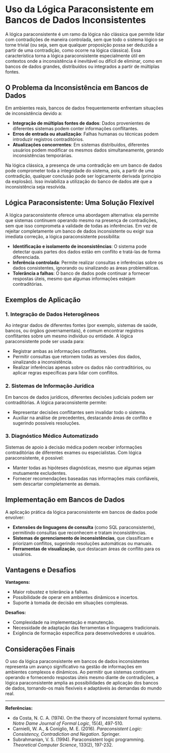 # Uso da Lógica Paraconsistente em Bancos de Dados Inconsistentes

A lógica paraconsistente é um ramo da lógica não clássica que permite lidar com contradições de maneira controlada, sem que todo o sistema lógico se torne trivial (ou seja, sem que qualquer proposição possa ser deduzida a partir de uma contradição, como ocorre na lógica clássica). Essa característica torna a lógica paraconsistente especialmente útil em contextos onde a inconsistência é inevitável ou difícil de eliminar, como em bancos de dados grandes, distribuídos ou integrados a partir de múltiplas fontes.

## O Problema da Inconsistência em Bancos de Dados

Em ambientes reais, bancos de dados frequentemente enfrentam situações de inconsistência devido a:

- **Integração de múltiplas fontes de dados**: Dados provenientes de diferentes sistemas podem conter informações conflitantes.
- **Erros de entrada ou atualização**: Falhas humanas ou técnicas podem introduzir registros contraditórios.
- **Atualizações concorrentes**: Em sistemas distribuídos, diferentes usuários podem modificar os mesmos dados simultaneamente, gerando inconsistências temporárias.

Na lógica clássica, a presença de uma contradição em um banco de dados pode comprometer toda a integridade do sistema, pois, a partir de uma contradição, qualquer conclusão pode ser logicamente derivada (princípio da explosão). Isso inviabiliza a utilização do banco de dados até que a inconsistência seja resolvida.

## Lógica Paraconsistente: Uma Solução Flexível

A lógica paraconsistente oferece uma abordagem alternativa: ela permite que sistemas continuem operando mesmo na presença de contradições, sem que isso comprometa a validade de todas as inferências. Em vez de rejeitar completamente um banco de dados inconsistente ou exigir sua imediata correção, a lógica paraconsistente possibilita:

- **Identificação e isolamento de inconsistências**: O sistema pode detectar quais partes dos dados estão em conflito e tratá-las de forma diferenciada.
- **Inferência controlada**: Permite realizar consultas e inferências sobre os dados consistentes, ignorando ou sinalizando as áreas problemáticas.
- **Tolerância a falhas**: O banco de dados pode continuar a fornecer respostas úteis, mesmo que algumas informações estejam contraditórias.

## Exemplos de Aplicação

### 1. Integração de Dados Heterogêneos

Ao integrar dados de diferentes fontes (por exemplo, sistemas de saúde, bancos, ou órgãos governamentais), é comum encontrar registros conflitantes sobre um mesmo indivíduo ou entidade. A lógica paraconsistente pode ser usada para:

- Registrar ambas as informações conflitantes.
- Permitir consultas que retornem todas as versões dos dados, sinalizando a inconsistência.
- Realizar inferências apenas sobre os dados não contraditórios, ou aplicar regras específicas para lidar com conflitos.

### 2. Sistemas de Informação Jurídica

Em bancos de dados jurídicos, diferentes decisões judiciais podem ser contraditórias. A lógica paraconsistente permite:

- Representar decisões conflitantes sem invalidar todo o sistema.
- Auxiliar na análise de precedentes, destacando áreas de conflito e sugerindo possíveis resoluções.

### 3. Diagnóstico Médico Automatizado

Sistemas de apoio à decisão médica podem receber informações contraditórias de diferentes exames ou especialistas. Com lógica paraconsistente, é possível:

- Manter todas as hipóteses diagnósticas, mesmo que algumas sejam mutuamente excludentes.
- Fornecer recomendações baseadas nas informações mais confiáveis, sem descartar completamente as demais.

## Implementação em Bancos de Dados

A aplicação prática da lógica paraconsistente em bancos de dados pode envolver:

- **Extensões de linguagens de consulta** (como SQL paraconsistente), permitindo consultas que reconhecem e tratam inconsistências.
- **Sistemas de gerenciamento de inconsistências**, que classificam e priorizam conflitos, sugerindo resoluções automáticas ou manuais.
- **Ferramentas de visualização**, que destacam áreas de conflito para os usuários.

## Vantagens e Desafios

**Vantagens:**
- Maior robustez e tolerância a falhas.
- Possibilidade de operar em ambientes dinâmicos e incertos.
- Suporte à tomada de decisão em situações complexas.

**Desafios:**
- Complexidade na implementação e manutenção.
- Necessidade de adaptação das ferramentas e linguagens tradicionais.
- Exigência de formação específica para desenvolvedores e usuários.

## Considerações Finais

O uso da lógica paraconsistente em bancos de dados inconsistentes representa um avanço significativo na gestão de informações em ambientes complexos e dinâmicos. Ao permitir que sistemas continuem operando e fornecendo respostas úteis mesmo diante de contradições, a lógica paraconsistente amplia as possibilidades de aplicação dos bancos de dados, tornando-os mais flexíveis e adaptáveis às demandas do mundo real.

---

**Referências:**

- da Costa, N. C. A. (1974). On the theory of inconsistent formal systems. *Notre Dame Journal of Formal Logic*, 15(4), 497-510.
- Carnielli, W. A., & Coniglio, M. E. (2016). *Paraconsistent Logic: Consistency, Contradiction and Negation*. Springer.
- Subrahmanian, V. S. (1994). Paraconsistent logic programming. *Theoretical Computer Science*, 133(2), 197-232.